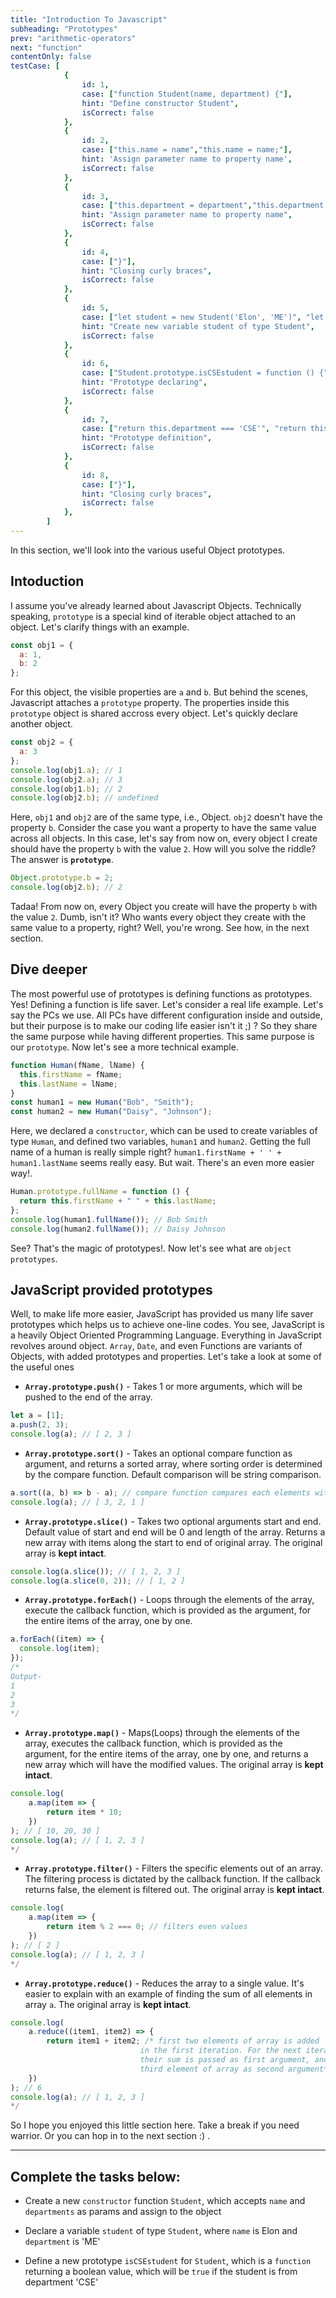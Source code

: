 ```yaml
---
title: "Introduction To Javascript"
subheading: "Prototypes"
prev: "arithmetic-operators"
next: "function"
contentOnly: false
testCase: [
			{
				id: 1,
				case: ["function Student(name, department) {"],
				hint: "Define constructor Student",
				isCorrect: false
			},
			{
				id: 2,
				case: ["this.name = name","this.name = name;"],
				hint: 'Assign parameter name to property name',
				isCorrect: false
			},
			{
				id: 3,
				case: ["this.department = department","this.department = department;"],
				hint: "Assign parameter name to property name",
				isCorrect: false
			},
			{
				id: 4,
				case: ["}"],
				hint: "Closing curly braces",
				isCorrect: false
			},
			{
				id: 5,
				case: ["let student = new Student('Elon', 'ME')", "let student = new Student('Elon', 'ME');", "const student = new Student('Elon', 'ME')", "const student = new Student('Elon', 'ME');"],
				hint: "Create new variable student of type Student",
				isCorrect: false
			},
			{
				id: 6,
				case: ["Student.prototype.isCSEstudent = function () {"],
				hint: "Prototype declaring",
				isCorrect: false
			},
			{
				id: 7,
				case: ["return this.department === 'CSE'", "return this.department === 'CSE';"],
				hint: "Prototype definition",
				isCorrect: false
			},
			{
				id: 8,
				case: ["}"],
				hint: "Closing curly braces",
				isCorrect: false
			},
		]
---
```


In this section, we'll look into the various useful Object prototypes.

## Intoduction

I assume you've already learned about Javascript Objects. Technically speaking, `prototype` is a special kind of iterable object attached to an object. Let's clarify things with an example.

```js
const obj1 = {
  a: 1,
  b: 2
};
```

For this object, the visible properties are `a` and `b`. But behind the scenes, Javascript attaches a `prototype` property. The properties inside this `prototype` object is shared accross every object. Let's quickly declare another object.

```js
const obj2 = {
  a: 3
};
console.log(obj1.a); // 1
console.log(obj2.a); // 3
console.log(obj1.b); // 2
console.log(obj2.b); // undefined
```

Here, `obj1` and `obj2` are of the same type, i.e., Object. `obj2` doesn't have the property `b`. Consider the case you want a property to have the same value across all objects. In this case, let's say from now on, every object I create should have the property `b` with the value `2`. How will you solve the riddle? The answer is **`prototype`**.

```js
Object.prototype.b = 2;
console.log(obj2.b); // 2
```

Tadaa! From now on, every Object you create will have the property `b` with the value `2`. Dumb, isn't it? Who wants every object they create with the same value to a property, right? Well, you're wrong. See how, in the next section.

## Dive deeper

The most powerful use of prototypes is defining functions as prototypes. Yes! Defining a function is life saver. Let's consider a real life example. Let's say the PCs we use. All PCs have different configuration inside and outside, but their purpose is to make our coding life easier isn't it ;) ? So they share the same purpose while having different properties. This same purpose is our `prototype`. Now let's see a more technical example.

```js
function Human(fName, lName) {
  this.firstName = fName;
  this.lastName = lName;
}
const human1 = new Human("Bob", "Smith");
const human2 = new Human("Daisy", "Johnson");
```

Here, we declared a `constructor`, which can be used to create variables of type `Human`, and defined two variables, `human1` and `human2`. Getting the full name of a human is really simple right? `human1.firstName + ' ' + human1.lastName` seems really easy. But wait. There's an even more easier way!.

```js
Human.prototype.fullName = function () {
  return this.firstName + " " + this.lastName;
};
console.log(human1.fullName()); // Bob Smith
console.log(human2.fullName()); // Daisy Johnson
```

See? That's the magic of prototypes!. Now let's see what are `object prototypes`.

## JavaScript provided prototypes

Well, to make life more easier, JavaScript has provided us many life saver prototypes which helps us to achieve one-line codes. You see, JavaScript is a heavily Object Oriented Programming Language. Everything in JavaScript revolves around object. `Array`, `Date`, and even Functions are variants of Objects, with added prototypes and properties. Let's take a look at some of the useful ones

- **`Array.prototype.push()`** - Takes 1 or more arguments, which will be pushed to the end of the array.

```js
let a = [1];
a.push(2, 3);
console.log(a); // [ 2, 3 ]
```

- **`Array.prototype.sort()`** - Takes an optional compare function as argument, and returns a sorted array, where sorting order is determined by the compare function. Default comparison will be string comparison.

```js
a.sort((a, b) => b - a); // compare function compares each elements with the given function,
console.log(a); // [ 3, 2, 1 ]
```

- **`Array.prototype.slice()`** - Takes two optional arguments start and end. Default value of start and end will be 0 and length of the array. Returns a new array with items along the start to end of original array. The original array is **kept intact**.

```js
console.log(a.slice()); // [ 1, 2, 3 ]
console.log(a.slice(0, 2)); // [ 1, 2 ]
```

- **`Array.prototype.forEach()`** - Loops through the elements of the array, execute the callback function, which is provided as the argument, for the entire items of the array, one by one.

```js
a.forEach((item) => {
  console.log(item);
});
/*
Output- 
1
2
3
*/
```

- **`Array.prototype.map()`** - Maps(Loops) through the elements of the array, executes the callback function, which is provided as the argument, for the entire items of the array, one by one, and returns a new array which will have the modified values. The original array is **kept intact**.

```js
console.log(
    a.map(item => {
        return item * 10;
    })
); // [ 10, 20, 30 ]
console.log(a); // [ 1, 2, 3 ]
*/
```

- **`Array.prototype.filter()`** - Filters the specific elements out of an array. The filtering process is dictated by the callback function. If the callback returns false, the element is filtered out. The original array is **kept intact**.

```js
console.log(
    a.map(item => {
        return item % 2 === 0; // filters even values
    })
); // [ 2 ]
console.log(a); // [ 1, 2, 3 ]
*/
```

- **`Array.prototype.reduce()`** - Reduces the array to a single value. It's easier to explain with an example of finding the sum of all elements in array `a`. The original array is **kept intact**.

```js
console.log(
    a.reduce((item1, item2) => {
        return item1 + item2; /* first two elements of array is added
                             in the first iteration. For the next iteration,
                             their sum is passed as first argument, and
                             third element of array as second argument*/
    })
); // 6
console.log(a); // [ 1, 2, 3 ]
*/
```

So I hope you enjoyed this little section here. Take a break if you need warrior. Or you can hop in to the next section :) .

---

## Complete the tasks below:

- Create a new `constructor` function `Student`, which accepts `name` and `departments` as params and assign to the object

- Declare a variable `student` of type `Student`, where `name` is Elon and `department` is 'ME'

- Define a new prototype `isCSEstudent` for `Student`, which is a `function` returning a boolean value, which will be `true` if the student is from department 'CSE'
